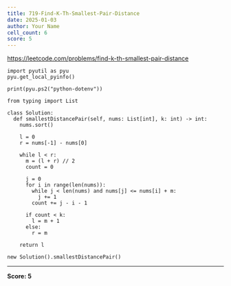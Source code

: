 ```yaml
---
title: 719-Find-K-Th-Smallest-Pair-Distance
date: 2025-01-03
author: Your Name
cell_count: 6
score: 5
---
```


https://leetcode.com/problems/find-k-th-smallest-pair-distance


```
import pyutil as pyu
pyu.get_local_pyinfo()
```


```
print(pyu.ps2("python-dotenv"))
```


```
from typing import List
```


```
class Solution:
  def smallestDistancePair(self, nums: List[int], k: int) -> int:
    nums.sort()

    l = 0
    r = nums[-1] - nums[0]

    while l < r:
      m = (l + r) // 2
      count = 0

      j = 0
      for i in range(len(nums)):
        while j < len(nums) and nums[j] <= nums[i] + m:
          j += 1
        count += j - i - 1

      if count < k:
        l = m + 1
      else:
        r = m

    return l
```


```
new Solution().smallestDistancePair()
```


---
**Score: 5**